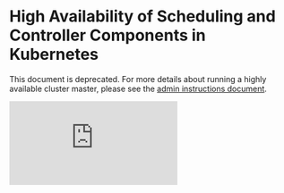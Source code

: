 # High Availability of Scheduling and Controller Components in Kubernetes

This document is deprecated. For more details about running a highly available
cluster master, please see the [admin instructions document](https://github.com/kubernetes/kubernetes/blob/master/docs/admin/high-availability.md).

<!-- BEGIN MUNGE: GENERATED_ANALYTICS -->
[![Analytics](https://kubernetes-site.appspot.com/UA-36037335-10/GitHub/docs/proposals/high-availability.md?pixel)]()
<!-- END MUNGE: GENERATED_ANALYTICS -->
